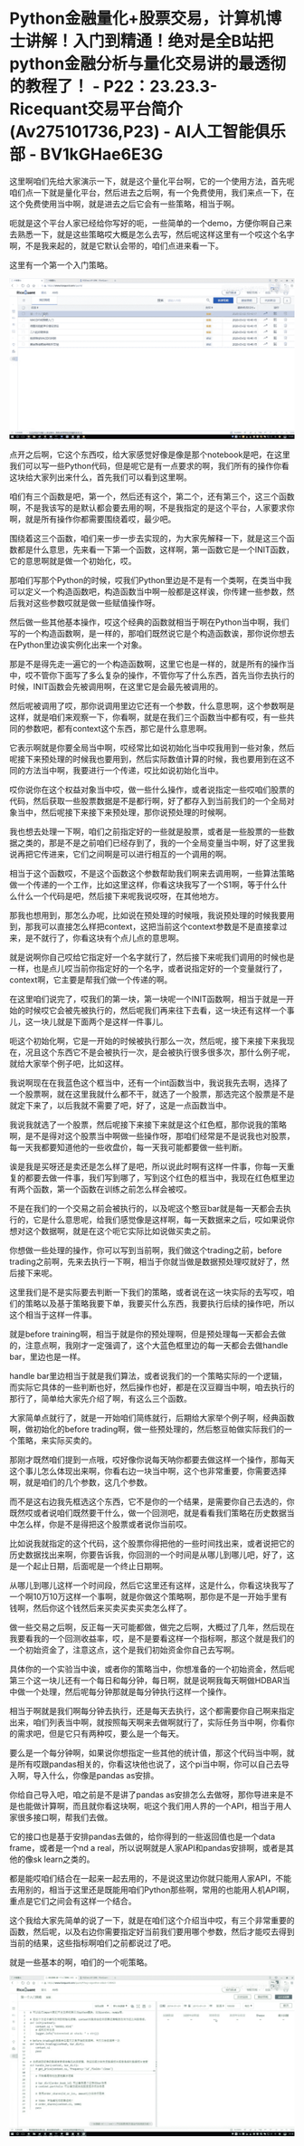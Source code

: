# Python金融量化+股票交易，计算机博士讲解！入门到精通！绝对是全B站把python金融分析与量化交易讲的最透彻的教程了！ - P22：23.23.3-Ricequant交易平台简介(Av275101736,P23) - AI人工智能俱乐部 - BV1kGHae6E3G

这里啊咱们先给大家演示一下，就是这个量化平台啊，它的一个使用方法，首先呢咱们点一下就是量化平台，然后进去之后啊，有一个免费使用，我们来点一下，在这个免费使用当中啊，就是进去之后它会有一些策略，相当于啊。

呃就是这个平台人家已经给你写好的呃，一些简单的一个demo，方便你啊自己来去熟悉一下，就是这些策略哎大概是怎么去写，然后呢这样这里有一个哎这个名字啊，不是我来起的，就是它默认会带的，咱们点进来看一下。

这里有一个第一个入门策略。

![](img/5519d8e0da84369596a391321f150602_1.png)

点开之后啊，它这个东西哎，给大家感觉好像是像是那个notebook是吧，在这里我们可以写一些Python代码，但是呢它是有一点要求的啊，我们所有的操作你看这块给大家列出来什么，首先我们可以看到这里啊。

咱们有三个函数是吧，第一个，然后还有这个，第二个，还有第三个，这三个函数啊，不是我该写的是默认都会要去用的啊，不是我指定的是这个平台，人家要求你啊，就是所有操作你都需要围绕着哎，最少吧。

围绕着这三个函数，咱们来一步一步去实现的，为大家先解释一下，就是这三个函数都是什么意思，先来看一下第一个函数，这样啊，第一函数它是一个INIT函数，它的意思啊就是做一个初始化，哎。

那咱们写那个Python的时候，哎我们Python里边是不是有一个类啊，在类当中我可以定义一个构造函数吧，构造函数当中啊一般都是这样诶，你传建一些参数，然后我对这些参数哎就是做一些赋值操作呀。

然后做一些其他基本操作，哎这个经典的函数就相当于啊在Python当中啊，我们写的一个构造函数啊，是一样的，那咱们既然说它是个构造函数诶，那你说你想去在Python里边诶实例化出来一个对象。

那是不是得先走一遍它的一个构造函数啊，这里它也是一样的，就是所有的操作当中，哎不管你下面写了多么复杂的操作，不管你写了什么东西，首先当你去执行的时候，INIT函数会先被调用啊，在这里它是会最先被调用的。

然后呢被调用了哎，那你说调用里边它还有一个参数，什么意思啊，这个参数啊是这样，就是咱们来观察一下，你看啊，就是在我们三个函数当中都有哎，有一些共同的参数吧，都有context这个东西，那它是什么意思啊。

它表示啊就是你要全局当中啊，哎经常比如说初始化当中哎我用到一些对象，然后呢接下来预处理的时候我也要用到，然后实际数值计算的时候，我也要用到在这不同的方法当中啊，我要进行一个传递，哎比如说初始化当中。

哎你说你在这个权益对象当中哎，做一些什么操作，或者说指定一些哎咱们股票的代码，然后获取一些股票数据是不是都行啊，好了都存入到当前我们的一个全局对象当中，然后呢接下来接下来预处理，那你说预处理的时候啊。

我也想去处理一下啊，咱们之前指定好的一些就是股票，或者是一些股票的一些数据之类的，那是不是之前咱们已经存到了，我的一个全局变量当中啊，好了这里我说再把它传进来，它们之间啊是可以进行相互的一个调用的啊。

相当于这个函数哎，不是这个函数这个参数帮助我们啊来去调用啊，一些算法策略做一个传递的一个工作，比如这里这样，你看这块我写了一个S1啊，等于什么什么什么一个代码是吧，然后接下来呢我说哎呀，在其他地方。

那我也想用到，那怎么办呢，比如说在预处理的时候哦，我说预处理的时候我要用到，那我可以直接怎么样把context，这把当前这个context参数是不是直接拿过来，是不就行了，你看这块有个点儿点的意思啊。

就是说啊你自己哎给它指定好一个名字就行了，然后接下来呢我们调用的时候也是一样，也是点儿哎当前你指定好的一个名字，或者说指定好的一个变量就行了，context啊，它主要是帮我们做一个传递的啊。

在这里咱们说完了，哎我们的第一块，第一块呢一个INIT函数啊，相当于就是一开始的时候哎它会被先被执行的，然后呢我们再来往下去看，这一块还有这样一个事儿，这一块儿就是下面两个是这样一件事儿。

呃这个初始化啊，它是一开始的时候被执行那么一次，然后呢，接下来接下来我现在，况且这个东西它不是会被执行一次，是会被执行很多很多次，那什么例子呢，就给大家举个例子吧，比如这样。

我说啊现在在我蓝色这个框当中，还有一个int函数当中，我说我先去啊，选择了一个股票啊，就在这里我就什么都不干，就选了一个股票，那选完这个股票是不是就定下来了，以后我就不需要了吧，好了，这是一点函数当中。

我说我就选了一个股票，然后呢接下来接下来就是这个红色框，那你说我的策略啊，是不是得对这个股票当中啊做一些操作呀，那咱们经常是不是说我也对股票，每一天我都要知道他的一些收盘价，每一天我可能都要做一些判断。

诶是我是买呀还是卖还是怎么样了是吧，所以说此时啊有这样一件事，你每一天重复的都要去做一件事，我们写到哪了，写到这个红色的框当中，我现在红色框里边有两个函数，第一个函数在训练之前怎么样会被哎。

不是在我们的一个交易之前会被执行的，以及呢这个憨豆bar就是每一天都会去执行的，它是什么意思呢，给我们感觉像是这样啊，每一天数据来之后，哎如果说你想对这个数据啊，就是在这个呃它实际比如说做买卖之前。

你想做一些处理的操作，你可以写到当前啊，我们做这个trading之前，before trading之前啊，先来去执行一下啊，相当于你就当做是数据预处理哎就好了，然后接下来呢。

这里我们是不是实际要去判断一下我们的策略，或者说在这一块实际的去写哎，咱们的策略以及基于策略我要下单，我要买什么东西，我要执行后续的操作吧，所以这个相当于这样一件事。

就是before training啊，相当于就是你的预处理啊，但是预处理每一天都会去做的，注意点啊，我刚才一定强调了，这个大蓝色框里边的每一天都会去做handle bar，里边也是一样。

handle bar里边相当于就是我们算法，或者说我们的一个策略实际的一个逻辑，而实际它具体的一些判断也好，然后操作也好，都是在汉豆瓣当中啊，咱去执行的那行了，简单给大家先介绍了啊，有这么三个函数。

大家简单点就行了，就是一开始咱们简练就行，后期给大家举个例子啊，经典函数啊，做初始化的before trading啊，做一些预处理的，然后憨豆帕做实际我们的一个策略，来实际买卖的。

那刚才既然咱们提到一点哦，哎好像你说每天呐你都要去做这样一个操作，那每天这个事儿怎么体现出来啊，你看右边一块当中啊，这个也非常重要，你需要选择啊，就是咱们的几个参数，这几个参数。

而不是这右边我先框选这个东西，它不是你的一个结果，是需要你自己去选的，你既然哎或者说咱们既然要干什么，做一个回测吧，就是看看我们策略在历史数据当中怎么样，你是不是得把这个股票或者说你当前哎。

比如说我就指定的这个代码，这个股票你得把他的一些时间找出来，或者说把它的历史数据找出来啊，你要告诉我，你回测的一个时间是从哪儿到哪儿吧，好了，这是一个起止日期，后面呢是一个终止日期啊。

从哪儿到哪儿这样一个时间段，然后它这里还有这样，这是什么，你看这块我写了一个啊10万10万这样一个事啊，就是你做这个策略啊，那你是不是一开始手里有钱啊，然后你这个钱然后来买卖买卖买卖怎么样了。

做一些交易之后啊，反正每一天可能都做，做完之后啊，大概过了几年，然后现在我要看我的一个回测收益率，哎，是不是要看这样一个指标啊，那这个就是我们的一个初始资金了，注意这点，这个是我们初始资金你自己去写啊。

具体你的一个实验当中诶，或者你的策略当中，你想准备的一个初始资金，然后呢第三个这一块儿还有一个每日和每分钟，每日啊，就是说啊我每天啊做HDBAR当中做一个处理，然后呢每分钟那就是每分钟执行这样一个操作。

相当于啊就是我们啊每分钟去执行，还是每天去执行，这个都需要你自己啊来指定出来，咱们列表当中啊，就按照每天啊来去做啊就行了，实际任务当中啊，你看你的需求吧，但是它只有两种哎，要么是一个每天。

要么是一个每分钟啊，如果说你想指定一些其他的统计值，那这个代码当中啊，就是所有哎跟pandas相关的，你看这块他也说了，这个pi当中啊，你可以自己去导入啊，导入什么，你像是pandas as安排。

你给自己导入吧，咱之前是不是讲了pandas as安排怎么去做呀，那你导进来是不是也能做计算啊，而且就你看这块啊，呃这个我们用人界的一个API，相当于用人家很多接口啊，帮我们去做。

它的接口也是基于安排pandas去做的，给你得到的一些返回值也是一个data frame，或者是一个nd a real，所以说啊就是人家API和pandas安排啊，或者是其他的像sk learn之类的。

都是能哎咱们结合在一起来一起去用的，不是说这里边你就只能用人家API，不能去用别的，相当于这里还是既能用咱们Python那些啊，常用的也能用人机API啊，重点是它们之间会有这样一个结合。

这个我给大家先简单的说了一下，就是在咱们这个介绍当中哎，有三个非常重要的函数，然后呢，以及右边你需要指定好当前我们要用哪个参数，然后才能哎去得到当前的结果，这些指标啊咱们之前都说过了吧。

就是一些基本的啊，咱们的一个呃策略。

![](img/5519d8e0da84369596a391321f150602_3.png)